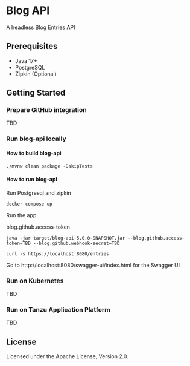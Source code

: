 # Blog API

A headless Blog Entries API

## Prerequisites

* Java 17+
* PostgreSQL
* Zipkin (Optional)

## Getting Started


### Prepare GitHub integration

TBD

### Run blog-api locally

#### How to build blog-api

```
./mvnw clean package -DskipTests
```

#### How to run blog-api

Run Postgresql and zipkin

```
docker-compose up
```

Run the app

blog.github.access-token

```
java -jar target/blog-api-5.0.0-SNAPSHOT.jar --blog.github.access-token=TBD --blog.github.webhook-secret=TBD 
```

```
curl -s https://localhost:8080/entries
```

Go to http://localhost:8080/swagger-ui/index.html for the Swagger UI

### Run on Kubernetes

TBD

### Run on Tanzu Application Platform

TBD

## License

Licensed under the Apache License, Version 2.0.
